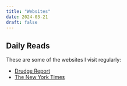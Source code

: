 ```yaml
---
title: "Websites"
date: 2024-03-21
draft: false
---
```


## Daily Reads

These are some of the websites I visit regularly:

- [Drudge Report](https://www.drudgereport.com/)
- [The New York Times](https://www.nytimes.com/) 